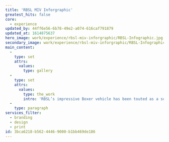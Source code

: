 ```yaml
---
title: 'RBSL MIV Inforgraphic'
greatest_hits: false
core:
  - experience
updated_by: 44ff6e56-6b78-49e2-a074-616caf791879
updated_at: 1614875637
hero_image: work/experience/rbsl-miv-inforgraphic/RBSL-Infographic.jpg
secondary_image: work/experience/rbsl-miv-inforgraphic/RBSL-Infographic-Feature.jpg
main_content:
  -
    type: set
    attrs:
      values:
        type: gallery
  -
    type: set
    attrs:
      values:
        type: the_work
        intro: 'RBSL’s impressive Boxer vehicle has been touted as a solution to the UK MOD’s Mechanised Infantry Vehicle (MIV) programme. To demonstrate the suitability of Boxer and illustrate how RBSL could contribute to the UK’s prosperity agenda, our team created a printed solution which condensed a complex and ambitious plan into an impactful and easy-to-process infographic. As we continue to apply the brand’s visual identity to new creative projects, it’s so rewarding to witness RBSL grow in consistency and integrity – long may our partnership continue.'
  -
    type: paragraph
services_filter:
  - branding
  - design
  - print
id: 3bca6218-b562-4446-9000-b1bb469de186
---
```

